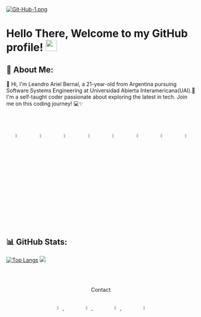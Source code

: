 [![Git-Hub-1.png](https://i.postimg.cc/pVY6rTyf/Git-Hub-1.png)](https://postimg.cc/rzsJYq1s)

# Hello There, Welcome to my GitHub profile! <img src="https://github.com/abdoachhoubi/abdoachhoubi/blob/main/gifs/Hi.gif" width="30"></h2>

## 💫 About Me:
👋 Hi, I'm Leandro Ariel Bernal, a 21-year-old from Argentina pursuing Software Systems Engineering at Universidad Abierta Interamericana(UAI).🚀 I'm a self-taught coder passionate about exploring the latest in tech. Join me on this coding journey! 💻✨

<br><br>
<p align="center">
    <img src=https://i.postimg.cc/vHyz4GXp/63065002cd563e1cd1cead28-eaadfe64.png style="width: 5%; height: auto"/> &nbsp;&nbsp;&nbsp;&nbsp;&nbsp;&nbsp;&nbsp;&nbsp;
    <img src=https://i.postimg.cc/50bnz1S7/net-core-logo-E82-CE4-F701-seeklogo-com.png style="width: 5%; height: auto"/> &nbsp;&nbsp;&nbsp;&nbsp;&nbsp;&nbsp;&nbsp;&nbsp;
    <img src=https://i.postimg.cc/FKJx8zDn/sql-server.png style="width: 5%; height: auto"/> &nbsp;&nbsp;&nbsp;&nbsp;&nbsp;&nbsp;&nbsp;&nbsp;
    <img src=https://i.postimg.cc/xTBZYSGk/python.png style="width: 5%; height: auto"/> &nbsp;&nbsp;&nbsp;&nbsp;&nbsp;&nbsp;&nbsp;&nbsp;
    <img src=https://i.postimg.cc/nr3NJjFB/2333390-html-html5-internet-website-85590.png style="width: 5%; height: auto"/> &nbsp;&nbsp;&nbsp;&nbsp;&nbsp;&nbsp;&nbsp;&nbsp;
    <img src=https://i.postimg.cc/KYYN6qKq/css3-02-icon-icons-com-50917.png style="width: 5%; height: auto"/> &nbsp;&nbsp;&nbsp;&nbsp;&nbsp;&nbsp;&nbsp;&nbsp;
    <img src=https://i.postimg.cc/j50DHCrH/javascript-icon-153511.png style="width: 5%; height: auto"/> &nbsp;&nbsp;&nbsp;&nbsp;&nbsp;&nbsp;&nbsp;&nbsp;
    <img src=https://i.postimg.cc/T1N3vdPp/google-cloud-icon-137536.png style="width: 5%; height: auto"/>
</p>
<br><br>


## 📊 GitHub Stats:
[![Top Langs](https://github-readme-stats.vercel.app/api/top-langs/?username=bernaleandro&layout=donut&theme=dark)](https://github.com/bernaleandro/github-readme-stats)
![](https://github-readme-streak-stats.herokuapp.com/?user=bernaleandro&theme=dark)

<br><br>
<p align="center">Contact</p><br>
<div align="center">
    <a href="mailto:tu_correo@example.com"> 
  <img src="https://i.postimg.cc/X7xnkTNJ/email.png" style="width: 5%; height: auto"/> 
    </a>&nbsp;&nbsp;&nbsp;&nbsp;&nbsp;&nbsp;&nbsp;&nbsp;&nbsp;&nbsp;&nbsp;
    <a href="https://linkedin.com/in/bernaleandro">
      <img src="https://i.postimg.cc/63CZm9Tn/sociallinkedin-member-70.png" style="width: 5%; height: auto"/>
    </a>&nbsp;&nbsp;&nbsp;&nbsp;&nbsp;&nbsp;&nbsp;&nbsp;&nbsp;&nbsp;&nbsp;
    <a href="https://instagram.com/bernaleandro">
      <img src="https://i.postimg.cc/BnTQkM0L/instagram.png" style="width: 5%; height: auto"/>
    </a>&nbsp;&nbsp;&nbsp;&nbsp;&nbsp;&nbsp;&nbsp;&nbsp;&nbsp;&nbsp;&nbsp;
    <a href="https://discord.com/users/ayaxblvck">
      <img src="https://i.postimg.cc/zfGgxQc7/discord.png" style="width: 5%; height: auto"/>
    </a>
</div>
<br>

